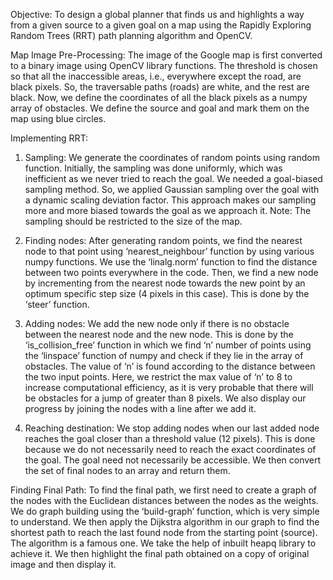Objective:
To design a global planner that finds us and highlights a way from a given source to a given goal on a map using the Rapidly Exploring Random Trees (RRT) path planning algorithm and OpenCV.

Map Image Pre-Processing:
The image of the Google map is first converted to a binary image using OpenCV library functions. The threshold is chosen so that all the inaccessible areas, i.e., everywhere except the road, are black pixels. So, the traversable paths (roads) are white, and the rest are black. Now, we define the coordinates of all the black pixels as a numpy array of obstacles. We define the source and goal and mark them on the map using blue circles.

Implementing RRT:

1.	Sampling: We generate the coordinates of random points using random function. Initially, the sampling was done uniformly, which was inefficient as we never tried to reach the goal. We needed a goal-biased sampling method. So, we applied Gaussian sampling over the goal with a dynamic scaling deviation factor. This approach makes our sampling more and more biased towards the goal as we approach it. Note: The sampling should be restricted to the size of the map.

2.	Finding nodes: After generating random points, we find the nearest node to that point using ‘nearest_neighbour’ function by using various numpy functions. We use the ‘linalg.norm’ function to find the distance between two points everywhere in the code. Then, we find a new node by incrementing from the nearest node towards the new point by an optimum specific step size (4 pixels in this case). This is done by the ‘steer’ function.

3.	Adding nodes:  We add the new node only if there is no obstacle between the nearest node and the new node. This is done by the ‘is_collision_free’ function in which we find ‘n’ number of points using the ‘linspace’ function of numpy and check if they lie in the array of obstacles. The value of ‘n’ is found according to the distance between the two input points. Here, we restrict the max value of ‘n’ to 8 to increase computational efficiency, as it is very probable that there will be obstacles for a jump of greater than 8 pixels. We also display our progress by joining the nodes with a line after we add it.

4.	Reaching destination: We stop adding nodes when our last added node reaches the goal closer than a threshold value (12 pixels). This is done because we do not necessarily need to reach the exact coordinates of the goal. The goal need not necessarily be accessible. We then convert the set of final nodes to an array and return them.

Finding Final Path:
To find the final path, we first need to create a graph of the nodes with the Euclidean distances between the nodes as the weights. We do graph building using the ‘build-graph’ function, which is very simple to understand. We then apply the Dijkstra algorithm in our graph to find the shortest path to reach the last found node from the starting point (source). The algorithm is a famous one. We take the help of inbuilt heapq library to achieve it. We then highlight the final path obtained on a copy of original image and then display it.

